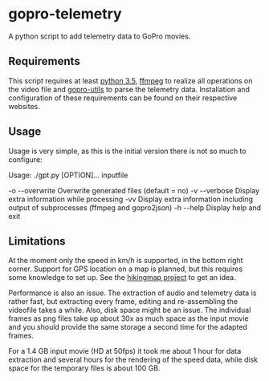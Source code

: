 # gopro-telemetry

A python script to add telemetry data to GoPro movies.

## Requirements

This script requires at least [python 3.5](https://www.python.org/), [ffmpeg](https://ffmpeg.org/) to realize all operations on the video file and [gopro-utils](https://github.com/stilldavid/gopro-utils) to parse the telemetry data.
Installation and configuration of these requirements can be found on their respective websites.

## Usage

Usage is very simple, as this is the initial version there is not so much to configure:

Usage: ./gpt.py [OPTION]... inputfile

  -o --overwrite      Overwrite generated files (default = no)
  -v --verbose        Display extra information while processing
  -vv                 Display extra information including output of subprocesses
                                         (ffmpeg and gopro2json)
  -h --help           Display help and exit

## Limitations

At the moment only the speed in km/h is supported, in the bottom right corner. Support for GPS location on a map is planned, but this requires some knowledge to set up. See the [hikingmap project](https://github.com/roelderickx/hikingmap) to get an idea.

Performance is also an issue. The extraction of audio and telemetry data is rather fast, but extracting every frame, editing and re-assembling the videofile takes a while.
Also, disk space might be an issue. The individual frames as png files take up about 30x as much space as the input movie and you should provide the same storage a second time for the adapted frames.

For a 1.4 GB input movie (HD at 50fps) it took me about 1 hour for data extraction and several hours for the rendering of the speed data, while disk space for the temporary files is about 100 GB.

